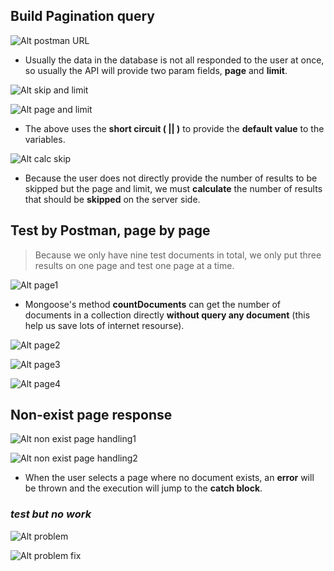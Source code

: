 ## **Build Pagination query**

![Alt postman URL](pic/bandicam%202022-11-10%2022-43-51-803.jpg)

- Usually the data in the database is not all responded to the user at once, so usually the API will provide two param fields, **page** and **limit**.

![Alt skip and limit](pic/bandicam%202022-11-10%2022-50-15-643.jpg)

![Alt page and limit](pic/bandicam%202022-11-10%2022-54-42-503.jpg)

- The above uses the **short circuit ( || )** to provide the **default value** to the variables.

![Alt calc skip](pic/bandicam%202022-11-10%2022-56-56-335.jpg)

- Because the user does not directly provide the number of results to be skipped but the page and limit, we must **calculate** the number of results that should be **skipped** on the server side.

## **Test by Postman, page by page**

> Because we only have nine test documents in total, we only put three results on one page and test one page at a time.

![Alt page1](pic/bandicam%202022-11-10%2022-59-12-686.jpg)

- Mongoose's method **countDocuments** can get the number of documents in a collection directly **without query any document** (this help us save lots of internet resourse).

![Alt page2](pic/bandicam%202022-11-10%2022-59-29-872.jpg)

![Alt page3](pic/bandicam%202022-11-10%2022-59-43-456.jpg)

![Alt page4](pic/bandicam%202022-11-10%2023-01-52-366.jpg)

## **Non-exist page response**

![Alt non exist page handling1](pic/bandicam%202022-11-10%2023-07-11-582.jpg)

![Alt  non exist page handling2](pic/bandicam%202022-11-10%2023-08-06-033.jpg)

- When the user selects a page where no document exists, an **error** will be thrown and the execution will jump to the **catch block**.

### _test but no work_

![Alt problem](pic/bandicam%202022-11-10%2023-11-27-141.jpg)

![Alt problem fix](pic/bandicam%202022-11-10%2023-13-48-801.jpg)
